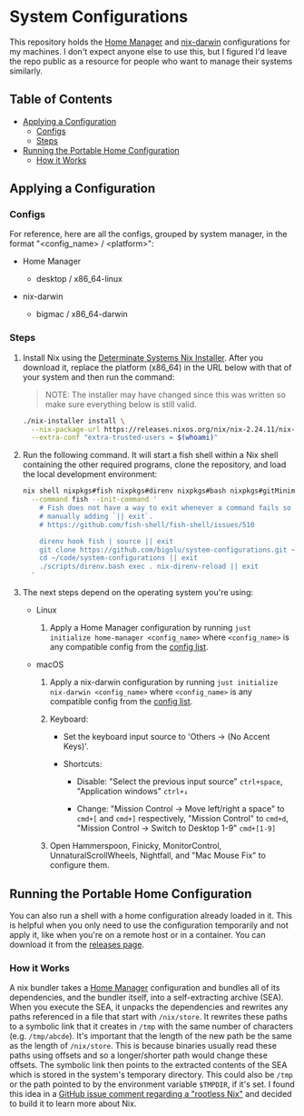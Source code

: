 # System Configurations

This repository holds the [Home Manager][home-manager] and
[nix-darwin][nix-darwin] configurations for my machines. I don't expect anyone
else to use this, but I figured I'd leave the repo public as a resource for
people who want to manage their systems similarly.

## Table of Contents

<!--
  DO NOT EDIT THE TABLE OF CONTENTS MANUALLY.
  It gets generated by doctoc:
  https://github.com/thlorenz/doctoc
  To regenerate, run `just check generate`. Though the pre-push hook will
  automatically run this for you.
-->
<!-- START doctoc generated TOC please keep comment here to allow auto update -->
<!-- DON'T EDIT THIS SECTION, INSTEAD RE-RUN doctoc TO UPDATE -->

- [Applying a Configuration](#applying-a-configuration)
  - [Configs](#configs)
  - [Steps](#steps)
- [Running the Portable Home Configuration](#running-the-portable-home-configuration)
  - [How it Works](#how-it-works)

<!-- END doctoc generated TOC please keep comment here to allow auto update -->

## Applying a Configuration

### Configs

For reference, here are all the configs, grouped by system manager, in the
format "\<config_name> / \<platform>":

<!-- START_CONFIGURATIONS -->

- Home Manager

  - desktop / x86_64-linux

- nix-darwin

  - bigmac / x86_64-darwin

<!-- END_CONFIGURATIONS -->

### Steps

1. Install Nix using the [Determinate Systems Nix
   Installer][determinate-systems-installer]. After you download it, replace the
   platform (x86_64) in the URL below with that of your system and then run the
   command:

   > NOTE: The installer may have changed since this was written so make sure
   > everything below is still valid.

   <!-- SYNC: NIX_INITIAL_SETTINGS -->

   ```bash
   ./nix-installer install \
     --nix-package-url https://releases.nixos.org/nix/nix-2.24.11/nix-2.24.11-x86_64-linux.tar.xz \
     --extra-conf "extra-trusted-users = $(whoami)"
   ```

2. Run the following command. It will start a fish shell within a Nix shell
   containing the other required programs, clone the repository, and load the
   local development environment:

   ```bash
   nix shell nixpkgs#fish nixpkgs#direnv nixpkgs#bash nixpkgs#gitMinimal \
     --command fish --init-command '
       # Fish does not have a way to exit whenever a command fails so I am
       # manually adding `|| exit`.
       # https://github.com/fish-shell/fish-shell/issues/510

       direnv hook fish | source || exit
       git clone https://github.com/bigolu/system-configurations.git ~/code/system-configurations || exit
       cd ~/code/system-configurations || exit
       ./scripts/direnv.bash exec . nix-direnv-reload || exit
     '
   ```

3. The next steps depend on the operating system you're using:

   - Linux

     1. Apply a Home Manager configuration by running
        `just initialize home-manager <config_name>` where `<config_name>` is
        any compatible config from the [config list](#configs).

   - macOS

     1. Apply a nix-darwin configuration by running
        `just initialize nix-darwin <config_name>` where `<config_name>` is any
        compatible config from the [config list](#configs).

     2. Keyboard:

        - Set the keyboard input source to 'Others → (No Accent Keys)'.

        <!--
          TODO: I can automate shortcuts when this issue gets resolved:
          https://github.com/LnL7/nix-darwin/issues/185
        -->

        - Shortcuts:

          - Disable: "Select the previous input source" `ctrl+space`,
            "Application windows" `ctrl+↓`

          - Change: "Mission Control → Move left/right a space" to `cmd+[` and
            `cmd+]` respectively, "Mission Control" to `cmd+d`, "Mission Control
            → Switch to Desktop 1-9" `cmd+[1-9]`

     3. Open Hammerspoon, Finicky, MonitorControl, UnnaturalScrollWheels,
        Nightfall, and "Mac Mouse Fix" to configure them.

## Running the Portable Home Configuration

You can also run a shell with a home configuration already loaded in it. This is
helpful when you only need to use the configuration temporarily and not apply
it, like when you're on a remote host or in a container. You can download it
from the [releases page][releases].

### How it Works

A nix bundler takes a [Home Manager][home-manager] configuration and bundles all
of its dependencies, and the bundler itself, into a self-extracting archive
(SEA). When you execute the SEA, it unpacks the dependencies and rewrites any
paths referenced in a file that start with `/nix/store`. It rewrites these paths
to a symbolic link that it creates in `/tmp` with the same number of characters
(e.g. `/tmp/abcde`). It's important that the length of the new path be the same
as the length of `/nix/store`. This is because binaries usually read these paths
using offsets and so a longer/shorter path would change these offsets. The
symbolic link then points to the extracted contents of the SEA which is stored
in the system's temporary directory. This could also be `/tmp` or the path
pointed to by the environment variable `$TMPDIR`, if it's set. I found this idea
in a [GitHub issue comment regarding a "rootless Nix"][rootless-nix] and decided
to build it to learn more about Nix.

[determinate-systems-installer]:
  https://github.com/DeterminateSystems/nix-installer
[home-manager]: https://github.com/nix-community/home-manager
[nix-darwin]: https://github.com/LnL7/nix-darwin
[rootless-nix]: https://github.com/NixOS/nix/issues/1971#issue-304578884
[releases]: https://github.com/bigolu/system-configurations/releases/latest
